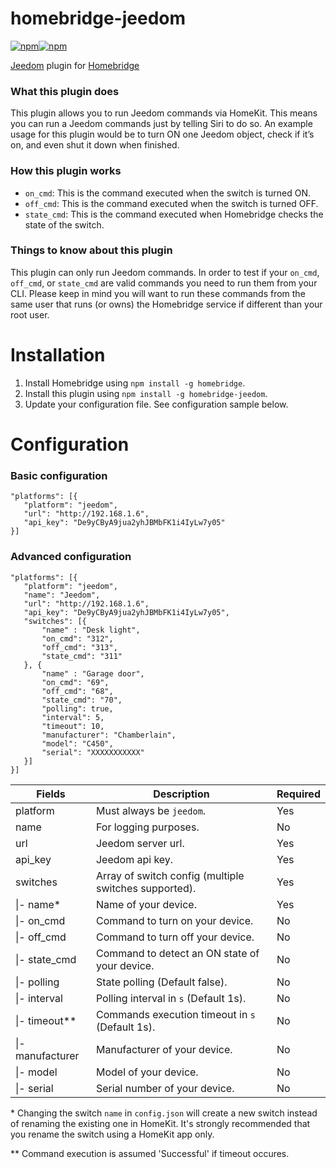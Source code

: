 # homebridge-jeedom
[![npm](https://img.shields.io/npm/v/homebridge-jeedom?label=release&style=for-the-badge)![npm](https://img.shields.io/npm/dt/homebridge-jeedom?style=for-the-badge)](https://npmjs.com/homebridge-jeedom)

[Jeedom](https://jeedom.com) plugin for [Homebridge](https://github.com/nfarina/homebridge)

### What this plugin does
This plugin allows you to run Jeedom commands via HomeKit. This means you can run a Jeedom commands just by telling Siri to do so. An example usage for this plugin would be to turn ON one Jeedom object, check if it’s on, and even shut it down when finished.

### How this plugin works
- `on_cmd`: This is the command executed when the switch is turned ON.
- `off_cmd`: This is the command executed when the switch is turned OFF.
- `state_cmd`: This is the command executed when Homebridge checks the state of the switch.

### Things to know about this plugin
This plugin can only run Jeedom commands. In order to test if your `on_cmd`, `off_cmd`, or `state_cmd` are valid commands you need to run them from your CLI. Please keep in mind you will want to run these commands from the same user that runs (or owns) the Homebridge service if different than your root user.

# Installation
1. Install Homebridge using `npm install -g homebridge`.
2. Install this plugin using `npm install -g homebridge-jeedom`.
3. Update your configuration file. See configuration sample below.

# Configuration
### Basic configuration
 ```
"platforms": [{
    "platform": "jeedom",
    "url": "http://192.168.1.6",
    "api_key": "De9yCByA9jua2yhJBMbFK1i4IyLw7y05"
}]
```
### Advanced configuration
 ```
"platforms": [{
    "platform": "jeedom",
    "name": "Jeedom",
    "url": "http://192.168.1.6",
    "api_key": "De9yCByA9jua2yhJBMbFK1i4IyLw7y05",
    "switches": [{
        "name" : "Desk light",
        "on_cmd": "312",
        "off_cmd": "313",
        "state_cmd": "311"
    }, {
        "name" : "Garage door",
        "on_cmd": "69",
        "off_cmd": "68",
        "state_cmd": "70",
        "polling": true,
        "interval": 5,
        "timeout": 10,
        "manufacturer": "Chamberlain",
        "model": "C450",
        "serial": "XXXXXXXXXXX"
    }]
}]
```
| Fields | Description | Required
| - | - | -
| platform | Must always be `jeedom`. | Yes
| name | For logging purposes. | No
| url | Jeedom server url. | Yes
| api_key | Jeedom api key. | Yes
| switches | Array of switch config (multiple switches supported). | Yes
| \|- name* | Name of your device. | Yes
| \|- on_cmd | Command to turn on your device. | No 
| \|- off_cmd | Command to turn off your device. | No 
| \|- state_cmd | Command to detect an ON state of your device. | No
| \|- polling | State polling (Default false). | No
| \|- interval | Polling interval in `s` (Default 1s). | No
| \|- timeout** | Commands execution timeout in `s` (Default 1s). | No
| \|- manufacturer | Manufacturer of your device. | No
| \|- model | Model of your device. | No
| \|- serial | Serial number of your device. | No

\* Changing the switch `name` in `config.json` will create a new switch instead of renaming the existing one in HomeKit. It's strongly recommended that you rename the switch using a HomeKit app only.

** Command execution is assumed 'Successful' if timeout occures.
